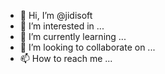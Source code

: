 - 👋 Hi, I’m @jidisoft
- 👀 I’m interested in ...
- 🌱 I’m currently learning ...
- 💞️ I’m looking to collaborate on ...
- 📫 How to reach me ...

<!---
jidisoft/jidisoft is a ✨ special ✨ repository because its `README.md` (this file) appears on your GitHub profile.
You can click the Preview link to take a look at your changes.
--->
